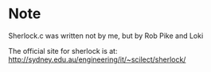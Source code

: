 Note
====
Sherlock.c was written not by me, but by Rob Pike and Loki

The official site for sherlock is at: http://sydney.edu.au/engineering/it/~scilect/sherlock/
